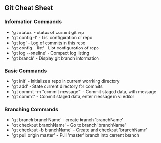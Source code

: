 ## Git Cheat Sheet

### Information Commands
* 'git status' - status of current git rep
* 'git config -l' - List configuration of repo
* 'git log' - Log of commits in this repo
* 'git config --list' - List configuration of repo
* 'git log --oneline' - Compact log listing
* 'git branch' - Display git branch information

### Basic Commands
* 'git init' - Initialize a repo in current worrking directory
* 'git add' - State current directory for commits
* 'git commit -m "commit message"' - Commit staged data, with message
* 'git commit' - Commit staged data, enter message in vi editor

### Branching Commands
* 'git branch branchName' - create branch 'branchName'
* 'git checkout branchName' - Go to branch 'branchName'
* 'git checkout -b branchName' - Create and checkout 'branchName'
* 'git pull origin master' - Pull 'master' branch into current branch
